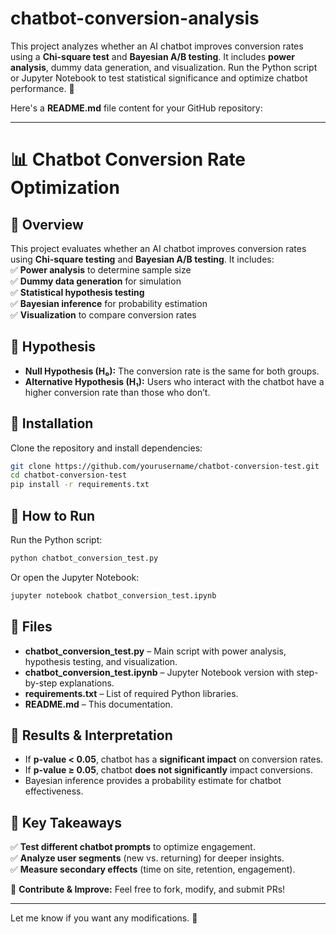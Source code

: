 # chatbot-conversion-analysis
This project analyzes whether an AI chatbot improves conversion rates using a **Chi-square test** and **Bayesian A/B testing**. It includes **power analysis**, dummy data generation, and visualization. Run the Python script or Jupyter Notebook to test statistical significance and optimize chatbot performance. 🚀


Here's a **README.md** file content for your GitHub repository:  

---

# 📊 Chatbot Conversion Rate Optimization  

## 📌 Overview  
This project evaluates whether an AI chatbot improves conversion rates using **Chi-square testing** and **Bayesian A/B testing**. It includes:  
✅ **Power analysis** to determine sample size  
✅ **Dummy data generation** for simulation  
✅ **Statistical hypothesis testing**  
✅ **Bayesian inference** for probability estimation  
✅ **Visualization** to compare conversion rates  

## 📌 Hypothesis  
- **Null Hypothesis (H₀):** The conversion rate is the same for both groups.  
- **Alternative Hypothesis (H₁):** Users who interact with the chatbot have a higher conversion rate than those who don’t.  

## 📌 Installation  
Clone the repository and install dependencies:  
```bash
git clone https://github.com/yourusername/chatbot-conversion-test.git
cd chatbot-conversion-test
pip install -r requirements.txt
```

## 📌 How to Run  
Run the Python script:  
```bash
python chatbot_conversion_test.py
```
Or open the Jupyter Notebook:  
```bash
jupyter notebook chatbot_conversion_test.ipynb
```

## 📌 Files  
- **chatbot_conversion_test.py** – Main script with power analysis, hypothesis testing, and visualization.  
- **chatbot_conversion_test.ipynb** – Jupyter Notebook version with step-by-step explanations.  
- **requirements.txt** – List of required Python libraries.  
- **README.md** – This documentation.  

## 📌 Results & Interpretation  
- If **p-value < 0.05**, chatbot has a **significant impact** on conversion rates.  
- If **p-value ≥ 0.05**, chatbot **does not significantly** impact conversions.  
- Bayesian inference provides a probability estimate for chatbot effectiveness.  

## 📌 Key Takeaways  
✅ **Test different chatbot prompts** to optimize engagement.  
✅ **Analyze user segments** (new vs. returning) for deeper insights.  
✅ **Measure secondary effects** (time on site, retention, engagement).  

🚀 **Contribute & Improve:** Feel free to fork, modify, and submit PRs!  

---

Let me know if you want any modifications. 🚀
